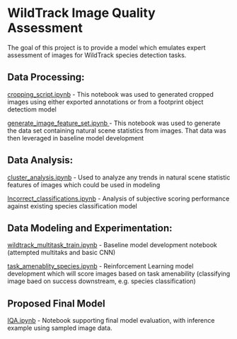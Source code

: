 # WildTrack Image Quality Assessment
The goal of this project is to provide a model which emulates expert assessment of images for WildTrack species detection tasks.

## Data Processing:

[cropping_script.ipynb](cropping_script.ipynb) - This notebook was used to generated cropped images using either exported annotations or from a footprint object detectiom model

[generate_image_feature_set.ipynb ](generate_image_feature_set.ipynb)- This notebook was used to generate the data set containing natural scene statistics from images.
That data was then leveraged in baseline model development

## Data Analysis:

[cluster_analysis.ipynb](cluster_analysis.ipynb) - Used to analyze any trends in natural scene statistic features of images which could be used in modeling

[Incorrect_classifications.ipynb](Incorrect_classifications.ipynb) - Analysis of subjective scoring performance against existing species classification model

## Data Modeling and Experimentation:

[wildtrack_multitask_train.ipynb](wildtrack_multitask_train.ipynb) - Baseline model development notebook (attempted multitaks and basic CNN)

[task_amenablity_species.ipynb](task_amenability_species.ipynb) - Reinforcement Learning model development which will score images based on task amenability (classifying image baed on success downstream, e.g. species classification)

## Proposed Final Model
[IQA.ipynb](IQA.ipynb) - Notebook supporting final model evaluation, with inference example using sampled image data. 